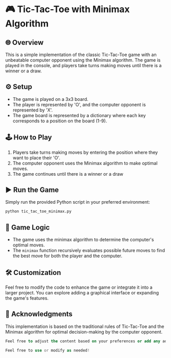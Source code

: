 # 🎮 Tic-Tac-Toe with Minimax Algorithm

## 🌐 Overview
This is a simple implementation of the classic Tic-Tac-Toe game with an unbeatable computer opponent using the Minimax algorithm. The game is played in the console, and players take turns making moves until there is a winner or a draw.

## ⚙ Setup
- The game is played on a 3x3 board.
- The player is represented by 'O', and the computer opponent is represented by 'X'.
- The game board is represented by a dictionary where each key corresponds to a position on the board (1-9).

## 🕹 How to Play
1. Players take turns making moves by entering the position where they want to place their 'O'.
2. The computer opponent uses the Minimax algorithm to make optimal moves.
3. The game continues until there is a winner or a draw

## ▶ Run the Game
Simply run the provided Python script in your preferred environment:

```bash
python tic_tac_toe_minimax.py
```
## 🧠 Game Logic
- The game uses the minimax algorithm to determine the computer's optimal moves.
- The `minimax` function recursively evaluates possible future moves to find the best move for both the player and the computer.

## 🛠️ Customization
Feel free to modify the code to enhance the game or integrate it into a larger project. You can explore adding a graphical interface or expanding the game's features.

## 🙌 Acknowledgments
This implementation is based on the traditional rules of Tic-Tac-Toe and the Minimax algorithm for optimal decision-making by the computer opponent.

```sql
Feel free to adjust the content based on your preferences or add any additional information you find relevant.
```

```php
Feel free to use or modify as needed!
```
